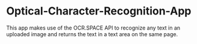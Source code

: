 # Optical-Character-Recognition-App
This app makes use of the OCR.SPACE API to recognize any text in an uploaded image and returns the text in a text area on the same page.
